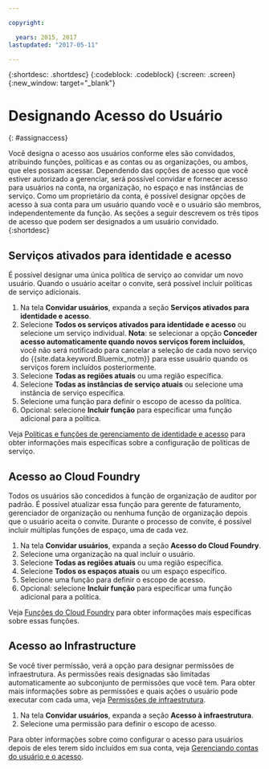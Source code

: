 ```yaml
---

copyright:

  years: 2015, 2017
lastupdated: "2017-05-11"

---
```


{:shortdesc: .shortdesc}
{:codeblock: .codeblock}
{:screen: .screen}
{:new_window: target="_blank"}

# Designando Acesso do Usuário
{: #assignaccess}

Você
designa o acesso aos usuários conforme eles são convidados, atribuindo funções, políticas e as contas ou
as organizações, ou ambos, que eles possam acessar. Dependendo das opções de acesso que você estiver autorizado a gerenciar, será possível convidar e fornecer acesso para usuários na conta, na organização, no espaço e nas instâncias de serviço. Como
um proprietário da conta, é possível designar opções de acesso à sua conta para um usuário quando você e o
usuário são membros, independentemente da função. As seções a seguir descrevem os três tipos de acesso que podem ser designados a um usuário convidado.
{:shortdesc}

## Serviços ativados para identidade e acesso

É possível designar uma única política de serviço ao convidar um novo usuário. Quando o usuário aceitar o convite, será possível incluir políticas de serviço adicionais.

1. Na tela **Convidar usuários**, expanda a seção **Serviços ativados para identidade e acesso**.
2. Selecione **Todos os serviços ativados para identidade e acesso** ou selecione um serviço individual. **Nota**: se selecionar a opção **Conceder acesso automaticamente quando novos
serviços forem incluídos**, você não será notificado para cancelar a seleção de cada novo
serviço do {{site.data.keyword.Bluemix_notm}} para esse usuário quando os serviços forem
incluídos posteriormente.
3. Selecione **Todas as regiões atuais** ou uma região específica.
4. Selecione **Todas as instâncias de serviço atuais** ou selecione uma instância de serviço específica.
5. Selecione uma função para definir o escopo de acesso da política.
6. Opcional: selecione **Incluir função** para especificar uma função adicional para a política.

Veja [Políticas e funções de gerenciamento de identidade e acesso](/docs/iam/users_roles.html#iamusermanpol) para obter informações mais específicas sobre a configuração de políticas de serviço.

## Acesso ao Cloud Foundry

Todos os usuários são concedidos à função de organização de auditor por padrão. É possível atualizar essa função para gerente de faturamento, gerenciador de organização ou nenhuma função de organização depois que o usuário aceita o convite. Durante o processo de convite, é possível incluir múltiplas funções de espaço, uma de cada vez.

1. Na tela **Convidar usuários**, expanda a seção **Acesso do Cloud Foundry**.
2. Selecione uma organização na qual incluir o usuário.
3. Selecione **Todas as regiões atuais** ou uma região específica.
4. Selecione **Todos os espaços atuais** ou um espaço específico.
5. Selecione uma função para definir o escopo de acesso.
6. Opcional: selecione **Incluir função** para especificar uma função adicional para a política.

Veja [Funções do Cloud Foundry](/docs/iam/users_roles.html#cfroles) para obter informações mais específicas sobre essas funções.

## Acesso ao Infrastructure

Se você tiver permissão, verá a opção para designar permissões de infraestrutura. As permissões reais designadas são limitadas automaticamente ao subconjunto de permissões que você tem. Para obter mais informações sobre as permissões e quais ações o usuário pode executar com cada uma, veja [Permissões de infraestrutura](/docs/iam/users_roles.html#infrapermissions).

1. Na tela **Convidar usuários**, expanda a seção **Acesso à infraestrutura**. 
2. Selecione uma permissão para definir o escopo de acesso.

Para obter informações sobre como configurar o acesso para usuários depois de eles terem sido incluídos em sua conta, veja [Gerenciando contas do usuário e o acesso](/docs/iam/iamusermanage.html).
